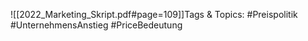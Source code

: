 
![[2022_Marketing_Skript.pdf#page=109]]Tags & Topics:
   #Preispolitik
   #UnternehmensAnstieg
   #PriceBedeutung